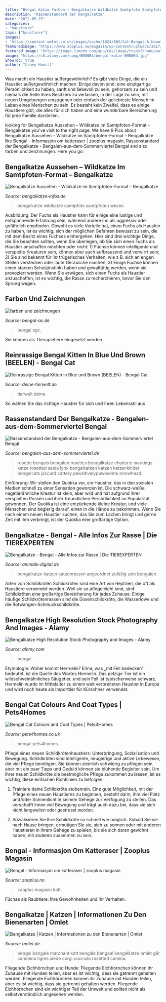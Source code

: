 ```yaml
---
title: "Bengal Katze Farben ~ Bengalkatze Wildkatze Samtpfote Samtpfoten Wesen"
description: "Rassenstandard der bengalkatze"
date: "2022-05-25"
categories:
- "haustiere"
tags: ["haustiere"]
images:
- "https://content.omlet.co.uk/images/cache/1024/682/Cat-Bengal-A_beautfiul_brown_rosetted_bengal.jpg"
featuredImage: "https://www.zooplus.no/magasin/wp-content/uploads/2017/03/zwei-bengal-katze-beide-farben-1024x481.jpg"
featured_image: "https://image.jimcdn.com/app/cms/image/transf/none/path/sb246ffb8b28dc48b/image/i3248bed1c30b050a/version/1520190576/image.jpg"
image: "https://c8.alamy.com/comp/BMD6R3/bengal-katze-BMD6R3.jpg"
ShowToc: true
author: "Laney Hamill"
---
```



Was macht ein Haustier außergewöhnlich?
Es gibt viele Dinge, die ein Haustier außergewöhnlich machen. Einige davon sind: eine einzigartige Persönlichkeit zu haben, sanft und liebevoll zu sein, gehorsam zu sein und niemals die Seite ihres Besitzers zu verlassen, in der Lage zu sein, mit neuen Umgebungen umzugehen oder einfach der geliebteste Mensch im Leben eines Menschen zu sein. Es besteht kein Zweifel, dass es einige Haustiere gibt, die alles für sich haben und eine wunderbare Bereicherung für jede Familie darstellen.

	

		
looking for Bengalkatze Aussehen – Wildkatze im Samtpfoten-Format – Bengalkatze you've visit to the right page. We have 9 Pics about Bengalkatze Aussehen – Wildkatze im Samtpfoten-Format – Bengalkatze like Bengal - Informasjon om katteraser | zooplus magasin, Rassenstandard der Bengalkatze - Bengalen-aus-dem-Sommerviertel Bengal and also farben und zeichnungen. Here you go:
		
    
## Bengalkatze Aussehen – Wildkatze Im Samtpfoten-Format – Bengalkatze

<img loading=lazy src="https://bengalkatze-infos.de/wp-content/uploads/bengalkatze-aussehen.jpg" onerror="this.onerror=null;this.src='https://tse1.mm.bing.net/th?id=OIP.YNHgRX6u577I3YEyMI9e9QHaLE&amp;pid=15.1';" alt="Bengalkatze Aussehen – Wildkatze im Samtpfoten-Format – Bengalkatze">

_Source: bengalkatze-infos.de_

>bengalkatze wildkatze samtpfote samtpfoten wesen. 

	

Ausbildung:
Der Fuchs als Haustier kann für einige eine lustige und entspannende Erfahrung sein, während andere ihn als aggressiv oder gefährlich empfinden. Obwohl es viele Vorteile hat, einen Fuchs als Haustier zu haben, ist es wichtig, sich der möglichen Gefahren bewusst zu sein, die mit dem Besitz eines Fuchses einhergehen. Hier sind drei wichtige Dinge, die Sie beachten sollten, wenn Sie überlegen, ob Sie sich einen Fuchs als Haustier anschaffen möchten oder nicht: 1) Füchse können intelligente und verspielte Kreaturen sein, können aber auch aufbrausend und verwirrt sein; 2) Sie sind bekannt für ihr trügerisches Verhalten, wie z B. sich an engen Stellen verstecken oder laute Geräusche machen; 3) Einige Füchse können einen starken Schutzinstinkt haben und gewalttätig werden, wenn sie provoziert werden. Wenn Sie erwägen, sich einen Fuchs als Haustier anzuschaffen, ist es wichtig, die Rasse zu recherchieren, bevor Sie den Sprung wagen.

    
## Farben Und Zeichnungen

<img loading=lazy src="http://www.bengal-ac.de/Bilder/Redhotcolorsapatterns.jpg" onerror="this.onerror=null;this.src='https://tse3.mm.bing.net/th?id=OIP.FkEi0WpxLZNAtFiK3J5MIwHaFW&amp;pid=15.1';" alt="farben und zeichnungen">

_Source: bengal-ac.de_

>bengal sgc. 

	

Sie können als Therapietiere eingesetzt werden

    
## Reinrassige Bengal Kitten In Blue Und Brown (BEELEN) - Bengal Cat

<img loading=lazy src="https://www.deine-tierwelt.de/fotos/121617200_xl.jpg" onerror="this.onerror=null;this.src='https://tse3.mm.bing.net/th?id=OIP.67YIE-BOrJ9SPTOPWIE3ewHaJ4&amp;pid=15.1';" alt="Reinrassige Bengal Kitten in Blue und Brown (BEELEN) - Bengal Cat">

_Source: deine-tierwelt.de_

>tierwelt deine. 

	

So wählen Sie das richtige Haustier für sich und Ihren Lebensstil aus

    
## Rassenstandard Der Bengalkatze - Bengalen-aus-dem-Sommerviertel Bengal

<img loading=lazy src="https://image.jimcdn.com/app/cms/image/transf/none/path/sb246ffb8b28dc48b/image/i3248bed1c30b050a/version/1520190576/image.jpg" onerror="this.onerror=null;this.src='https://tse3.mm.bing.net/th?id=OIP.Rb_R0esRPSWbXrGNsFohywHaGE&amp;pid=15.1';" alt="Rassenstandard der Bengalkatze - Bengalen-aus-dem-Sommerviertel Bengal">

_Source: bengalen-aus-dem-sommerviertel.de_

>rosette bengals bengalen rosettes bengalkatze chatterie markings katze rosetted sepia lynx bengalkatzen katzen katzenkinder bengalcats jaccard cattery pawsitivelypawesome arrowhead. 

	

Einführung:
Wir stellen den Quokka vor, ein Haustier, das in den sozialen Medien schnell zu einer Sensation geworden ist. Die schwarz-weiße, nagetierähnliche Kreatur ist klein, aber wild und hat aufgrund ihrer verspielten Possen und ihrer freundlichen Persönlichkeit an Popularität gewonnen.
Der Quokka ist eine entzückende kleine Kreatur, und viele Menschen sind begierig darauf, einen in die Hände zu bekommen. Wenn Sie nach einem neuen Haustier suchen, das Sie zum Lachen bringt und gerne Zeit mit ihm verbringt, ist der Quokka eine großartige Option.

    
## Bengalkatze - Bengal - Alle Infos Zur Rasse | Die TIEREXPERTEN

<img loading=lazy src="https://www.animals-digital.de/fileadmin/Bilder_und_Fotos/Katzen/Katzenrassen/Bengalkatze/Bengalkatze-8.jpg" onerror="this.onerror=null;this.src='https://tse3.mm.bing.net/th?id=OIP.NtWdJ2hmcc7AYPzjglkVqwHaE7&amp;pid=15.1';" alt="Bengalkatze - Bengal - Alle Infos zur Rasse | Die TIEREXPERTEN">

_Source: animals-digital.de_

>bengalkatze katzen katzenrassen angeordnet zufällig sein bengalen. 

	

Arten von Schildkröten
Schildkröten sind eine Art von Reptilien, die oft als Haustiere verwendet werden. Weil sie so pflegeleicht sind, sind Schildkröten eine großartige Bereicherung für jedes Zuhause. Einige häufige Schildkrötenrassen sind die Dosenschildkröte, die Wasserlöwe und die Rotwangen-Schmuckschildkröte.

    
## Bengalkatze High Resolution Stock Photography And Images - Alamy

<img loading=lazy src="https://c8.alamy.com/comp/BMD6R3/bengal-katze-BMD6R3.jpg" onerror="this.onerror=null;this.src='https://tse2.mm.bing.net/th?id=OIP.aVFRiXb716bKepwJz7UHnwHaFc&amp;pid=15.1';" alt="Bengalkatze High Resolution Stock Photography and Images - Alamy">

_Source: alamy.com_

>bengal. 

	

Etymologie: Woher kommt Hermelin?
Erine, was „mit Fell bedecken“ bedeutet, ist die Quelle des Wortes Hermelin. Das pelzige Tier ist ein wildschweinähnliches Säugetier, und sein Fell ist typischerweise schwarz. Hermelin wurde im Mittelalter zu einem weit verbreiteten Haustier in Europa und wird noch heute als Importtier für Kürschner verwendet.

    
## Bengal Cat Colours And Coat Types | Pets4Homes

<img loading=lazy src="https://www.pets4homes.co.uk/images/articles/1435/bengal-cat-colours-and-coat-types-531f2ac73df98.jpg" onerror="this.onerror=null;this.src='https://tse1.mm.bing.net/th?id=OIP.-5avtuiuID-HuC52ZLxJSAHaE7&amp;pid=15.1';" alt="Bengal Cat Colours and Coat Types | Pets4Homes">

_Source: pets4homes.co.uk_

>bengal pets4homes. 

	

Pflege eines neuen Schildkrötenhaustiers: Unterbringung, Sozialisation und Bewegung.
Schildkröten sind intelligente, neugierige und aktive Lebewesen, die viel Pflege benötigen. Sie können ziemlich schwierig zu pflegen sein, aber mit ein paar Tipps und Geduld können sie blühende Begleiter sein. Um Ihrer neuen Schildkröte die bestmögliche Pflege zukommen zu lassen, ist es wichtig, diese einfachen Richtlinien zu befolgen:
1. Trainiere deine Schildkröte stubenrein. Eine gute Möglichkeit, mit der Pflege eines neuen Haustieres zu beginnen, besteht darin, ihm viel Platz und/oder Sonnenlicht in seinem Gehege zur Verfügung zu stellen. Das verschafft ihnen viel Bewegung und trägt auch dazu bei, dass sie sich nicht langweilen oder gestresst werden.

2. Sozialisieren Sie Ihre Schildkröte so schnell wie möglich. Sobald Sie sie nach Hause bringen, ermutigen Sie sie, sich zu sonnen oder mit anderen Haustieren in ihrem Gehege zu spielen, bis sie sich daran gewöhnt haben, mit anderen zusammen zu sein.

    
## Bengal - Informasjon Om Katteraser | Zooplus Magasin

<img loading=lazy src="https://www.zooplus.no/magasin/wp-content/uploads/2017/03/zwei-bengal-katze-beide-farben-1024x481.jpg" onerror="this.onerror=null;this.src='https://tse2.mm.bing.net/th?id=OIP.peOugynHJg4tREkYxUYxOwHaDe&amp;pid=15.1';" alt="Bengal - Informasjon om katteraser | zooplus magasin">

_Source: zooplus.no_

>zooplus magasin katt. 

	

Füchse als Raubtiere: Ihre Gewohnheiten und ihr Verhalten.

    
## Bengalkatze | Katzen | Informationen Zu Den Bienenarten | Omlet

<img loading=lazy src="https://content.omlet.co.uk/images/cache/1024/682/Cat-Bengal-A_beautfiul_brown_rosetted_bengal.jpg" onerror="this.onerror=null;this.src='https://tse3.mm.bing.net/th?id=OIP.d_np1lzFlx7-ds_fcYWlsQHaE8&amp;pid=15.1';" alt="Bengalkatze | Katzen | Informationen zu den Bienenarten | Omlet">

_Source: omlet.de_

>bengal bengale marchant katt bengala bengaal bengalkatze omlet går cammina tigres siede corgi cucciolo rosetted camina. 

	

Fliegende Eichhörnchen und Hunde: Fliegende Eichhörnchen können ihr Zuhause mit Hunden teilen, aber es ist wichtig, dass sie getrennt gehalten werden.
Fliegende Eichhörnchen können ihr Zuhause mit Hunden teilen, aber es ist wichtig, dass sie getrennt gehalten werden. Fliegende Eichhörnchen sind ein wichtiger Teil der Umwelt und sollten nicht als selbstverständlich angesehen werden.

